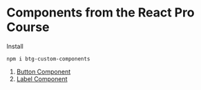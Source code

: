 # Components from the React Pro Course

Install

```
npm i btg-custom-components
```

1. [Button Component](#button)
2. [Label Component](#Label)